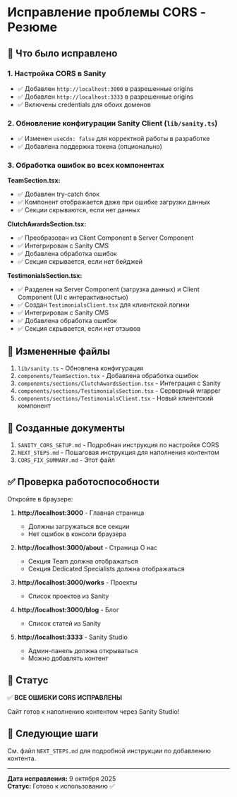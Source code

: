 # Исправление проблемы CORS - Резюме

## 🔧 Что было исправлено

### 1. Настройка CORS в Sanity
- ✅ Добавлен `http://localhost:3000` в разрешенные origins
- ✅ Добавлен `http://localhost:3333` в разрешенные origins
- ✅ Включены credentials для обоих доменов

### 2. Обновление конфигурации Sanity Client (`lib/sanity.ts`)
- ✅ Изменен `useCdn: false` для корректной работы в разработке
- ✅ Добавлена поддержка токена (опционально)

### 3. Обработка ошибок во всех компонентах

**TeamSection.tsx:**
- ✅ Добавлен try-catch блок
- ✅ Компонент отображается даже при ошибке загрузки данных
- ✅ Секции скрываются, если нет данных

**ClutchAwardsSection.tsx:**
- ✅ Преобразован из Client Component в Server Component
- ✅ Интегрирован с Sanity CMS
- ✅ Добавлена обработка ошибок
- ✅ Секция скрывается, если нет бейджей

**TestimonialsSection.tsx:**
- ✅ Разделен на Server Component (загрузка данных) и Client Component (UI с интерактивностью)
- ✅ Создан `TestimonialsClient.tsx` для клиентской логики
- ✅ Интегрирован с Sanity CMS
- ✅ Добавлена обработка ошибок
- ✅ Секция скрывается, если нет отзывов

## 📁 Измененные файлы

1. `lib/sanity.ts` - Обновлена конфигурация
2. `components/TeamSection.tsx` - Добавлена обработка ошибок
3. `components/sections/ClutchAwardsSection.tsx` - Интеграция с Sanity
4. `components/sections/TestimonialsSection.tsx` - Серверный wrapper
5. `components/sections/TestimonialsClient.tsx` - Новый клиентский компонент

## 📝 Созданные документы

1. `SANITY_CORS_SETUP.md` - Подробная инструкция по настройке CORS
2. `NEXT_STEPS.md` - Пошаговая инструкция для наполнения контентом
3. `CORS_FIX_SUMMARY.md` - Этот файл

## ✅ Проверка работоспособности

Откройте в браузере:

1. **http://localhost:3000** - Главная страница
   - Должны загружаться все секции
   - Нет ошибок в консоли браузера

2. **http://localhost:3000/about** - Страница О нас
   - Секция Team должна отображаться
   - Секция Dedicated Specialists должна отображаться

3. **http://localhost:3000/works** - Проекты
   - Список проектов из Sanity

4. **http://localhost:3000/blog** - Блог
   - Список статей из Sanity

5. **http://localhost:3333** - Sanity Studio
   - Админ-панель должна открываться
   - Можно добавлять контент

## 🚦 Статус

✅ **ВСЕ ОШИБКИ CORS ИСПРАВЛЕНЫ**

Сайт готов к наполнению контентом через Sanity Studio!

## 📖 Следующие шаги

См. файл `NEXT_STEPS.md` для подробной инструкции по добавлению контента.

---

**Дата исправления:** 9 октября 2025  
**Статус:** Готово к использованию ✅

